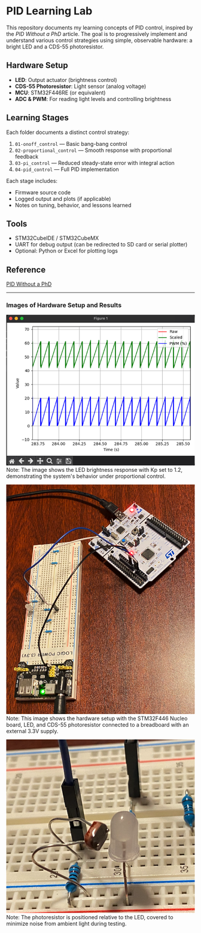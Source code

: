 # PID Learning Lab

This repository documents my learning concepts of PID control, inspired by the *PID Without a PhD* article. The goal is to progressively implement and understand various control strategies using simple, observable hardware: a bright LED and a CDS-55 photoresistor.

## Hardware Setup
- **LED**: Output actuator (brightness control)
- **CDS-55 Photoresistor**: Light sensor (analog voltage)
- **MCU**: STM32F446RE (or equivalent)
- **ADC & PWM**: For reading light levels and controlling brightness

## Learning Stages

Each folder documents a distinct control strategy:
1. `01-onoff_control` — Basic bang-bang control
2. `02-proportional_control` — Smooth response with proportional feedback
3. `03-pi_control` — Reduced steady-state error with integral action
4. `04-pid_control` — Full PID implementation

Each stage includes:
- Firmware source code
- Logged output and plots (if applicable)
- Notes on tuning, behavior, and lessons learned

## Tools
- STM32CubeIDE / STM32CubeMX
- UART for debug output (can be redirected to SD card or serial plotter)
- Optional: Python or Excel for plotting logs

## Reference
[PID Without a PhD](https://brettbeauregard.com/blog/2011/04/improving-the-beginner’s-pid-introduction/)

---

### Images of Hardware Setup and Results

![Kp set to 1.2 in graph](image.png)
Note: The image shows the LED brightness response with Kp set to 1.2, demonstrating the system's behavior under proportional control.

![Setup of STM32F446 Nucleo and breadboard with optoresistor and led wired to board.  External 3.3V supply is connected to the breadboard.](image-1.png)
Note: This image shows the hardware setup with the STM32F446 Nucleo board, LED, and CDS-55 photoresistor connected to a breadboard with an external 3.3V supply.

![This image shows the photresistor spacing relative to the LED.  In the testing it was covered to prvent noise from ambient light.](image-2.png)
Note: The photoresistor is positioned relative to the LED, covered to minimize noise from ambient light during testing.